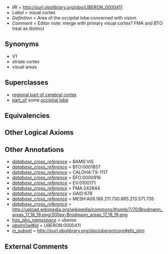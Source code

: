  * *IRI* = http://purl.obolibrary.org/obo/UBERON_0000411
 * *Label* = visual cortex
 * *Definition* = Area of the occipital lobe concerned with vision.
 * *Comment* = Editor note: merge with primary visual cortex? FMA and BTO treat as distinct

## Synonyms

 * V1
 * striate cortex
 * visual areas

## Superclasses

 * [regional part of cerebral cortex](../../UBERON/19/UBERON_0002619.md)
 * [part_of](../../BFO/50/BFO_0000050.md) some [occipital lobe](../../UBERON/21/UBERON_0002021.md)

## Equivalencies


## Other Logical Axioms


## Other Annotations

 * *[database_cross_reference](../../ef/oboInOwl#hasDbXref.md)* = BAMS:VIS
 * *[database_cross_reference](../../ef/oboInOwl#hasDbXref.md)* = BTO:0001857
 * *[database_cross_reference](../../ef/oboInOwl#hasDbXref.md)* = CALOHA:TS-1117
 * *[database_cross_reference](../../ef/oboInOwl#hasDbXref.md)* = EFO:0000916
 * *[database_cross_reference](../../ef/oboInOwl#hasDbXref.md)* = EV:0100171
 * *[database_cross_reference](../../ef/oboInOwl#hasDbXref.md)* = FMA:242644
 * *[database_cross_reference](../../ef/oboInOwl#hasDbXref.md)* = GAID:679
 * *[database_cross_reference](../../ef/oboInOwl#hasDbXref.md)* = MESH:A08.186.211.730.885.213.571.735
 * *[database_cross_reference](../../ef/oboInOwl#hasDbXref.md)* = http://upload.wikimedia.org/wikipedia/commons/thumb/7/70/Brodmann_areas_17_18_19.png/200px-Brodmann_areas_17_18_19.png
 * *[has_obo_namespace](../../ce/oboInOwl#hasOBONamespace.md)* = uberon
 * *[oboInOwl#id](../../id/oboInOwl#id.md)* = UBERON:0000411
 * *[in_subset](../../et/oboInOwl#inSubset.md)* = http://purl.obolibrary.org/obo/uberon/core#efo_slim

## External Comments

